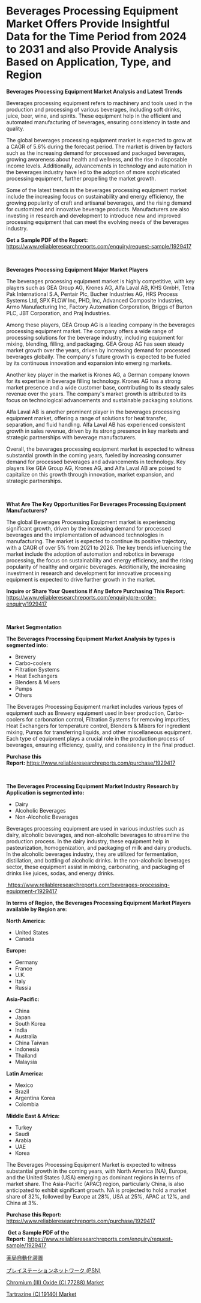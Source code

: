 <p><h1>Beverages Processing Equipment Market Offers Provide Insightful Data for the Time Period from 2024 to 2031 and also Provide Analysis Based on Application, Type, and Region</h1></p><p><strong>Beverages Processing Equipment Market Analysis and Latest Trends</strong></p>
<p><p>Beverages processing equipment refers to machinery and tools used in the production and processing of various beverages, including soft drinks, juice, beer, wine, and spirits. These equipment help in the efficient and automated manufacturing of beverages, ensuring consistency in taste and quality.</p><p>The global beverages processing equipment market is expected to grow at a CAGR of 5.6% during the forecast period. The market is driven by factors such as the increasing demand for processed and packaged beverages, growing awareness about health and wellness, and the rise in disposable income levels. Additionally, advancements in technology and automation in the beverages industry have led to the adoption of more sophisticated processing equipment, further propelling the market growth.</p><p>Some of the latest trends in the beverages processing equipment market include the increasing focus on sustainability and energy efficiency, the growing popularity of craft and artisanal beverages, and the rising demand for customized and innovative beverage products. Manufacturers are also investing in research and development to introduce new and improved processing equipment that can meet the evolving needs of the beverages industry.</p></p>
<p><strong>Get a Sample PDF of the Report:&nbsp;</strong> <a href="https://www.reliableresearchreports.com/enquiry/request-sample/1929417">https://www.reliableresearchreports.com/enquiry/request-sample/1929417</a></p>
<p>&nbsp;</p>
<p><strong>Beverages Processing Equipment Major Market Players</strong></p>
<p><p>The beverages processing equipment market is highly competitive, with key players such as GEA Group AG, Krones AG, Alfa Laval AB, KHS GmbH, Tetra Pak International S.A, Pentair Plc, Bucher Industries AG, HRS Process Systems Ltd, SPX FLOW Inc, PHD, Inc, Advanced Composite Industries, Armo Manufacturing Inc, Factory Automation Corporation, Briggs of Burton PLC, JBT Corporation, and Praj Industries.</p><p>Among these players, GEA Group AG is a leading company in the beverages processing equipment market. The company offers a wide range of processing solutions for the beverage industry, including equipment for mixing, blending, filling, and packaging. GEA Group AG has seen steady market growth over the years, driven by increasing demand for processed beverages globally. The company's future growth is expected to be fueled by its continuous innovation and expansion into emerging markets.</p><p>Another key player in the market is Krones AG, a German company known for its expertise in beverage filling technology. Krones AG has a strong market presence and a wide customer base, contributing to its steady sales revenue over the years. The company's market growth is attributed to its focus on technological advancements and sustainable packaging solutions.</p><p>Alfa Laval AB is another prominent player in the beverages processing equipment market, offering a range of solutions for heat transfer, separation, and fluid handling. Alfa Laval AB has experienced consistent growth in sales revenue, driven by its strong presence in key markets and strategic partnerships with beverage manufacturers.</p><p>Overall, the beverages processing equipment market is expected to witness substantial growth in the coming years, fueled by increasing consumer demand for processed beverages and advancements in technology. Key players like GEA Group AG, Krones AG, and Alfa Laval AB are poised to capitalize on this growth through innovation, market expansion, and strategic partnerships.</p></p>
<p>&nbsp;</p>
<p><strong>What Are The Key Opportunities For Beverages Processing Equipment Manufacturers?</strong></p>
<p><p>The global Beverages Processing Equipment market is experiencing significant growth, driven by the increasing demand for processed beverages and the implementation of advanced technologies in manufacturing. The market is expected to continue its positive trajectory, with a CAGR of over 5% from 2021 to 2026. The key trends influencing the market include the adoption of automation and robotics in beverage processing, the focus on sustainability and energy efficiency, and the rising popularity of healthy and organic beverages. Additionally, the increasing investment in research and development for innovative processing equipment is expected to drive further growth in the market.</p></p>
<p><strong>Inquire or Share Your Questions If Any Before Purchasing This Report:</strong> <a href="https://www.reliableresearchreports.com/enquiry/pre-order-enquiry/1929417">https://www.reliableresearchreports.com/enquiry/pre-order-enquiry/1929417</a></p>
<p>&nbsp;</p>
<p><strong>Market Segmentation</strong></p>
<p><strong>The Beverages Processing Equipment Market Analysis by types is segmented into:</strong></p>
<p><ul><li>Brewery</li><li>Carbo-coolers</li><li>Filtration Systems</li><li>Heat Exchangers</li><li>Blenders & Mixers</li><li>Pumps</li><li>Others</li></ul></p>
<p><p>The Beverages Processing Equipment market includes various types of equipment such as Brewery equipment used in beer production, Carbo-coolers for carbonation control, Filtration Systems for removing impurities, Heat Exchangers for temperature control, Blenders & Mixers for ingredient mixing, Pumps for transferring liquids, and other miscellaneous equipment. Each type of equipment plays a crucial role in the production process of beverages, ensuring efficiency, quality, and consistency in the final product.</p></p>
<p><strong>Purchase this Report:&nbsp;</strong><a href="https://www.reliableresearchreports.com/purchase/1929417">https://www.reliableresearchreports.com/purchase/1929417</a></p>
<p>&nbsp;</p>
<p><strong>The Beverages Processing Equipment Market Industry Research by Application is segmented into:</strong></p>
<p><ul><li>Dairy</li><li>Alcoholic Beverages</li><li>Non-Alcoholic Beverages</li></ul></p>
<p><p>Beverages processing equipment are used in various industries such as dairy, alcoholic beverages, and non-alcoholic beverages to streamline the production process. In the dairy industry, these equipment help in pasteurization, homogenization, and packaging of milk and dairy products. In the alcoholic beverages industry, they are utilized for fermentation, distillation, and bottling of alcoholic drinks. In the non-alcoholic beverages sector, these equipment assist in mixing, carbonating, and packaging of drinks like juices, sodas, and energy drinks.</p></p>
<p><a href="https://www.reliableresearchreports.com/beverages-processing-equipment-r1929417">&nbsp;https://www.reliableresearchreports.com/beverages-processing-equipment-r1929417</a></p>
<p><strong>In terms of Region, the Beverages Processing Equipment Market Players available by Region are:</strong></p>
<p>
    <p> <strong> North America: </strong>
        <ul>
            <li>United States</li>
            <li>Canada</li>
        </ul>
        </p> 
    <p> <strong> Europe: </strong>
        <ul>
            <li>Germany</li>
            <li>France</li>
            <li>U.K.</li>
            <li>Italy</li>
            <li>Russia</li>
        </ul>
        </p> 
    <p> <strong> Asia-Pacific: </strong>
        <ul>
            <li>China</li>
            <li>Japan</li>
            <li>South Korea</li>
            <li>India</li>
            <li>Australia</li>
            <li>China Taiwan</li>
            <li>Indonesia</li>
            <li>Thailand</li>
            <li>Malaysia</li>
        </ul>
        </p> 
    <p> <strong> Latin America: </strong>
        <ul>
            <li>Mexico</li>
            <li>Brazil</li>
            <li>Argentina Korea</li>
            <li>Colombia</li>
        </ul>
        </p> 
    <p> <strong> Middle East & Africa: </strong>
        <ul>
            <li>Turkey</li>
            <li>Saudi</li>
            <li>Arabia</li>
            <li>UAE</li>
            <li>Korea</li>
        </ul>
    </p>
    </p>
<p><p>The Beverages Processing Equipment Market is expected to witness substantial growth in the coming years, with North America (NA), Europe, and the United States (USA) emerging as dominant regions in terms of market share. The Asia-Pacific (APAC) region, particularly China, is also anticipated to exhibit significant growth. NA is projected to hold a market share of 32%, followed by Europe at 28%, USA at 25%, APAC at 12%, and China at 3%.</p></p>
<p><strong>Purchase this Report: </strong><a href="https://www.reliableresearchreports.com/purchase/1929417">https://www.reliableresearchreports.com/purchase/1929417</a></p>
<p>&nbsp;<strong>Get a Sample PDF of the Report:&nbsp;&nbsp;</strong><a href="https://www.reliableresearchreports.com/enquiry/request-sample/1929417">https://www.reliableresearchreports.com/enquiry/request-sample/1929417</a></p>
<p><strong></strong></p>
<p><p><a href="https://github.com/sghwr779811674/Market-Research-Report-List-2/blob/main/1355924117196.md">薬局自動化装置</a></p><p><a href="https://github.com/dandier2003/Market-Research-Report-List-2/blob/main/7332909117197.md">プレイステーションネットワーク (PSN)</a></p><p><a href="https://github.com/jerrycopelandthomaswsqd8q/Market-Research-Report-List-3/blob/main/chromium-iii-oxide-ci-77288-market.md">Chromium (III) Oxide (CI 77288) Market</a></p><p><a href="https://github.com/yoshih12/Market-Research-Report-List-3/blob/main/tartrazine-ci-19140-market.md">Tartrazine (CI 19140) Market</a></p></p>